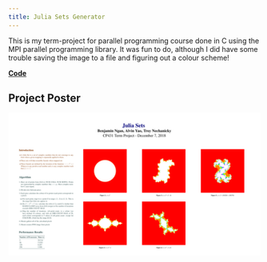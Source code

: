 ```yaml
---
title: Julia Sets Generator
---
```


This is my term-project for parallel programming course done in C using the MPI parallel programming library. It was fun to do, although I did have some trouble saving the image to a file and figuring out a colour scheme!

**[Code](https://github.com/TroyNech/CP431/tree/master/term_project)**

## Project Poster

![Project Poster](julia_sets_poster.png)